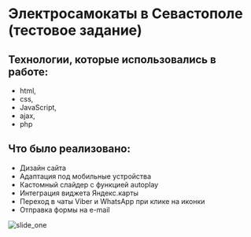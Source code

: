 # Электросамокаты в Севастополе (тестовое задание)
## Технологии, которые использовались в работе:
- html,
- css,
- JavaScript,
- ajax,
- php

## Что было реализовано:
- Дизайн сайта
- Адаптация под мобильные устройства
- Кастомный слайдер с функцией autoplay
- Интеграция виджета Яндекс.карты
- Переход в чаты Viber и WhatsApp при клике на иконки
- Отправка формы на e-mail

![slide_one](https://user-images.githubusercontent.com/93675664/186389487-5f4e4877-c426-408f-a07f-75eae03585b0.png)
